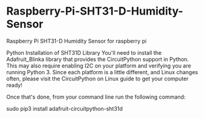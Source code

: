 # Raspberry-Pi-SHT31-D-Humidity-Sensor
Raspberry Pi SHT31-D Humidity Sensor for raspberry pi 


Python Installation of SHT31D Library
You'll need to install the Adafruit_Blinka library that provides the CircuitPython support in Python. This may also require enabling I2C on your platform and verifying you are running Python 3. Since each platform is a little different, and Linux changes often, please visit the CircuitPython on Linux guide to get your computer ready!

Once that's done, from your command line run the following command:

sudo pip3 install adafruit-circuitpython-sht31d
